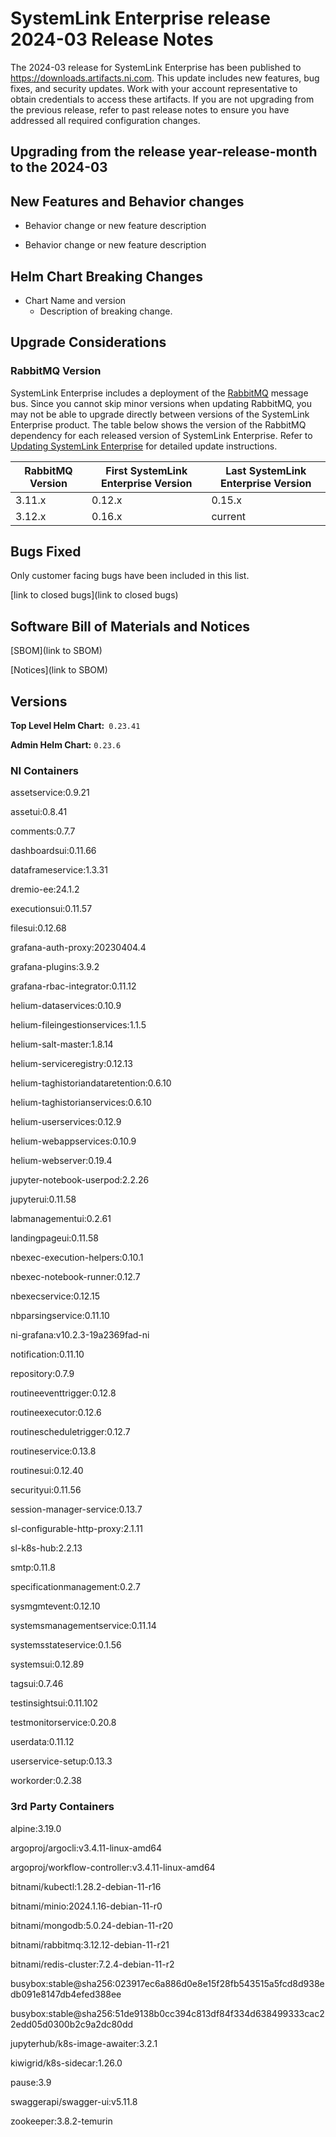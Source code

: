 # SystemLink Enterprise release 2024-03 Release Notes

The 2024-03 release for SystemLink Enterprise has been published to <https://downloads.artifacts.ni.com>. This update includes new features, bug fixes, and security updates. Work with your account representative to obtain credentials to access these artifacts. If you are not upgrading from the previous release, refer to past release notes to ensure you have addressed all required configuration changes.

## Upgrading from the release year-release-month to the 2024-03

<!-- Optional section to include comments and instructions needed to successfully upgrade from the previous release to the current release. If the only changes needed are already captured in Helm Chart Breaking Changes, this section is not needed. -->

## New Features and Behavior changes

- Behavior change or new feature description

- Behavior change or new feature description

## Helm Chart Breaking Changes

- Chart Name and version
    - Description of breaking change.

## Upgrade Considerations

### RabbitMQ Version

SystemLink Enterprise includes a deployment of the [RabbitMQ](https://www.rabbitmq.com/) message bus. Since you cannot skip minor versions when updating RabbitMQ, you may not be able to upgrade directly between versions of the SystemLink Enterprise product. The table below shows the version of the RabbitMQ dependency for each released version of SystemLink Enterprise. Refer to [Updating SystemLink Enterprise](https://www.ni.com/docs/en-US/bundle/systemlink-enterprise/page/updating-systemlink-enterprise.html) for detailed update instructions.

| RabbitMQ Version | First SystemLink Enterprise Version | Last SystemLink Enterprise Version |
|------------------|-------------------------------------|------------------------------------|
| 3.11.x           | 0.12.x                              | 0.15.x                             |
| 3.12.x           | 0.16.x                              | current                            |

## Bugs Fixed

<!-- This section should link to the excel document that list customer facing bugs, fixed in the current release. The URL for the release (tag) should be used. -->

Only customer facing bugs have been included in this list.

[link to closed bugs](link to closed bugs)

## Software Bill of Materials and Notices

<!-- This section should link to the directories containing notices and SBOM. The URL for the release (tag) should be used. -->

[SBOM](link to SBOM)

[Notices](link to SBOM)

## Versions

**Top Level Helm Chart:** `0.23.41`

**Admin Helm Chart:** `0.23.6`

### NI Containers

assetservice:0.9.21

assetui:0.8.41

comments:0.7.7

dashboardsui:0.11.66

dataframeservice:1.3.31

dremio-ee:24.1.2

executionsui:0.11.57

filesui:0.12.68

grafana-auth-proxy:20230404.4

grafana-plugins:3.9.2

grafana-rbac-integrator:0.11.12

helium-dataservices:0.10.9

helium-fileingestionservices:1.1.5

helium-salt-master:1.8.14

helium-serviceregistry:0.12.13

helium-taghistoriandataretention:0.6.10

helium-taghistorianservices:0.6.10

helium-userservices:0.12.9

helium-webappservices:0.10.9

helium-webserver:0.19.4

jupyter-notebook-userpod:2.2.26

jupyterui:0.11.58

labmanagementui:0.2.61

landingpageui:0.11.58

nbexec-execution-helpers:0.10.1

nbexec-notebook-runner:0.12.7

nbexecservice:0.12.15

nbparsingservice:0.11.10

ni-grafana:v10.2.3-19a2369fad-ni

notification:0.11.10

repository:0.7.9

routineeventtrigger:0.12.8

routineexecutor:0.12.6

routinescheduletrigger:0.12.7

routineservice:0.13.8

routinesui:0.12.40

securityui:0.11.56

session-manager-service:0.13.7

sl-configurable-http-proxy:2.1.11

sl-k8s-hub:2.2.13

smtp:0.11.8

specificationmanagement:0.2.7

sysmgmtevent:0.12.10

systemsmanagementservice:0.11.14

systemsstateservice:0.1.56

systemsui:0.12.89

tagsui:0.7.46

testinsightsui:0.11.102

testmonitorservice:0.20.8

userdata:0.11.12

userservice-setup:0.13.3

workorder:0.2.38

### 3rd Party Containers

alpine:3.19.0

argoproj/argocli:v3.4.11-linux-amd64

argoproj/workflow-controller:v3.4.11-linux-amd64

bitnami/kubectl:1.28.2-debian-11-r16

bitnami/minio:2024.1.16-debian-11-r0

bitnami/mongodb:5.0.24-debian-11-r20

bitnami/rabbitmq:3.12.12-debian-11-r21

bitnami/redis-cluster:7.2.4-debian-11-r2

busybox:stable@sha256:023917ec6a886d0e8e15f28fb543515a5fcd8d938edb091e8147db4efed388ee

busybox:stable@sha256:51de9138b0cc394c813df84f334d638499333cac22edd05d0300b2c9a2dc80dd

jupyterhub/k8s-image-awaiter:3.2.1

kiwigrid/k8s-sidecar:1.26.0

pause:3.9

swaggerapi/swagger-ui:v5.11.8

zookeeper:3.8.2-temurin
